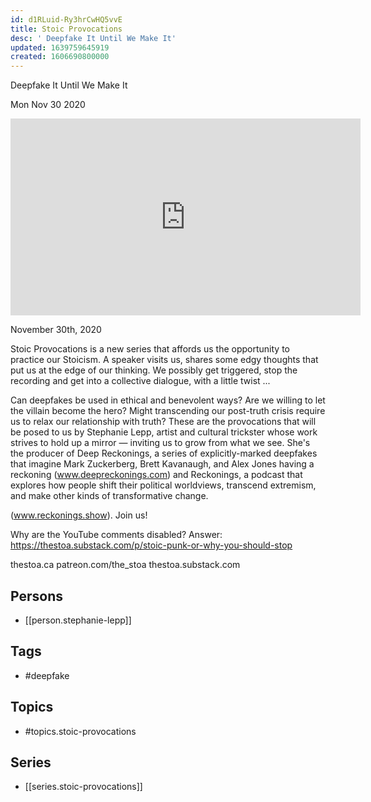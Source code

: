 ```yaml
---
id: d1RLuid-Ry3hrCwHQ5vvE
title: Stoic Provocations
desc: ' Deepfake It Until We Make It'
updated: 1639759645919
created: 1606690800000
---
```



 Deepfake It Until We Make It

Mon Nov 30 2020

<iframe width="560" height="315" src="https://www.youtube.com/embed/imZzLeavpGQ" title="Stoic Provocations: Deepfake It Until We Make It w/ Stephanie Lepp" frameborder="0" allow="accelerometer; autoplay; clipboard-write; encrypted-media; gyroscope; picture-in-picture" allowfullscreen ></iframe>

November 30th, 2020

Stoic Provocations is a new series that affords us the opportunity to practice our Stoicism. A speaker visits us, shares some edgy thoughts that put us at the edge of our thinking. We possibly get triggered, stop the recording and get into a collective dialogue, with a little twist ...

Can deepfakes be used in ethical and benevolent ways? Are we willing to let the villain become the hero? Might transcending our post-truth crisis require us to relax our relationship with truth? These are the provocations that will be posed to us by Stephanie Lepp, artist and cultural trickster whose work strives to hold up a mirror — inviting us to grow from what we see. She's the producer of Deep Reckonings, a series of explicitly-marked deepfakes that imagine Mark Zuckerberg, Brett Kavanaugh, and Alex Jones having a reckoning (www.deepreckonings.com) and Reckonings, a podcast that explores how people shift their political worldviews, transcend extremism, and make other kinds of transformative change.

(www.reckonings.show). Join us!

Why are the YouTube comments disabled? Answer: https://thestoa.substack.com/p/stoic-punk-or-why-you-should-stop

thestoa.ca
patreon.com/the_stoa
thestoa.substack.com

## Persons

- [[person.stephanie-lepp]]

## Tags

- #deepfake

## Topics

- #topics.stoic-provocations

## Series

- [[series.stoic-provocations]]

